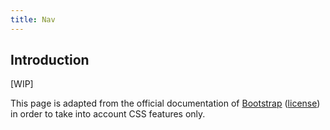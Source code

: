 ```yaml
---
title: Nav
---
```


## Introduction

[WIP]

<div class="alert alert-secondary" role="alert">
  This page is adapted from the official documentation of <a href="http://getbootstrap.com">Bootstrap</a> (<a href="creativecommons.org/licenses/by/3.0/">license</a>) in order to take into account CSS features only.
</div>
